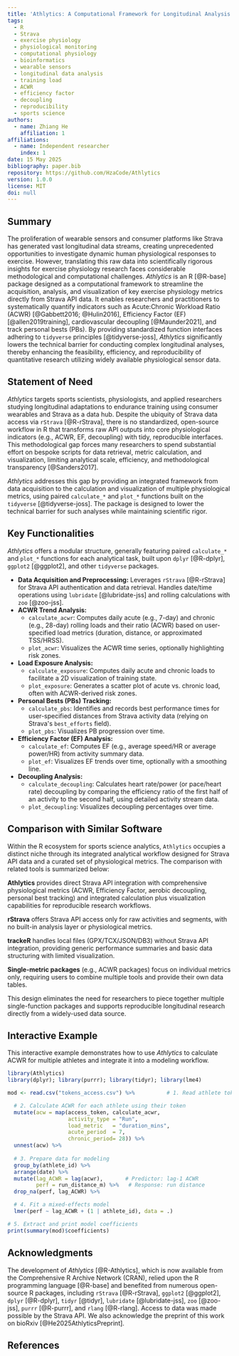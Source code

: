 ```yaml
---
title: 'Athlytics: A Computational Framework for Longitudinal Analysis of Exercise Physiology Metrics from Wearable Sensor Data'
tags:
  - R
  - Strava
  - exercise physiology
  - physiological monitoring
  - computational physiology
  - bioinformatics
  - wearable sensors
  - longitudinal data analysis
  - training load
  - ACWR
  - efficiency factor
  - decoupling
  - reproducibility
  - sports science
authors:
  - name: Zhiang He
    affiliation: 1
affiliations:
  - name: Independent researcher
    index: 1  
date: 15 May 2025 
bibliography: paper.bib
repository: https://github.com/HzaCode/Athlytics 
version: 1.0.0 
license: MIT 
doi: null 
---
```


## Summary

The proliferation of wearable sensors and consumer platforms like Strava has generated vast longitudinal data streams, creating unprecedented opportunities to investigate dynamic human physiological responses to exercise. However, translating this raw data into scientifically rigorous insights for exercise physiology research faces considerable methodological and computational challenges. *Athlytics* is an R \[@R-base] package designed as a computational framework to streamline the acquisition, analysis, and visualization of key exercise physiology metrics directly from Strava API data. It enables researchers and practitioners to systematically quantify indicators such as Acute:Chronic Workload Ratio (ACWR) \[@Gabbett2016; @Hulin2016], Efficiency Factor (EF) \[@allen2019training], cardiovascular decoupling \[@Maunder2021], and track personal bests (PBs). By providing standardized function interfaces adhering to `tidyverse` principles \[@tidyverse-joss], *Athlytics* significantly lowers the technical barrier for conducting complex longitudinal analyses, thereby enhancing the feasibility, efficiency, and reproducibility of quantitative research utilizing widely available physiological sensor data.

## Statement of Need

*Athlytics* targets sports scientists, physiologists, and applied researchers studying longitudinal adaptations to endurance training using consumer wearables and Strava as a data hub. Despite the ubiquity of Strava data access via `rStrava` \[@R-rStrava], there is no standardized, open-source workflow in R that transforms raw API outputs into core physiological indicators (e.g., ACWR, EF, decoupling) with tidy, reproducible interfaces. This methodological gap forces many researchers to spend substantial effort on bespoke scripts for data retrieval, metric calculation, and visualization, limiting analytical scale, efficiency, and methodological transparency \[@Sanders2017].

*Athlytics* addresses this gap by providing an integrated framework from data acquisition to the calculation and visualization of multiple physiological metrics, using paired `calculate_*` and `plot_*` functions built on the `tidyverse` \[@tidyverse-joss]. The package is designed to lower the technical barrier for such analyses while maintaining scientific rigor.

## Key Functionalities

*Athlytics* offers a modular structure, generally featuring paired `calculate_*` and `plot_*` functions for each analytical task, built upon `dplyr` \[@R-dplyr], `ggplot2` \[@ggplot2], and other `tidyverse` packages.

* **Data Acquisition and Preprocessing:** Leverages `rStrava` \[@R-rStrava] for Strava API authentication and data retrieval. Handles date/time operations using `lubridate` \[@lubridate-jss] and rolling calculations with `zoo` \[@zoo-jss].
* **ACWR Trend Analysis:**
  * `calculate_acwr`: Computes daily acute (e.g., 7-day) and chronic (e.g., 28-day) rolling loads and their ratio (ACWR) based on user-specified load metrics (duration, distance, or approximated TSS/HRSS).
  * `plot_acwr`: Visualizes the ACWR time series, optionally highlighting risk zones.
* **Load Exposure Analysis:**
  * `calculate_exposure`: Computes daily acute and chronic loads to facilitate a 2D visualization of training state.
  * `plot_exposure`: Generates a scatter plot of acute vs. chronic load, often with ACWR-derived risk zones.
* **Personal Bests (PBs) Tracking:**
  * `calculate_pbs`: Identifies and records best performance times for user-specified distances from Strava activity data (relying on Strava's `best_efforts` field).
  * `plot_pbs`: Visualizes PB progression over time.
* **Efficiency Factor (EF) Analysis:**
  * `calculate_ef`: Computes EF (e.g., average speed/HR or average power/HR) from activity summary data.
  * `plot_ef`: Visualizes EF trends over time, optionally with a smoothing line.
* **Decoupling Analysis:**
  * `calculate_decoupling`: Calculates heart rate/power (or pace/heart rate) decoupling by comparing the efficiency ratio of the first half of an activity to the second half, using detailed activity stream data.
  * `plot_decoupling`: Visualizes decoupling percentages over time.

## Comparison with Similar Software

Within the R ecosystem for sports science analytics, `Athlytics` occupies a distinct niche through its integrated analytical workflow designed for Strava API data and a curated set of physiological metrics. The comparison with related tools is summarized below:

**Athlytics** provides direct Strava API integration with comprehensive physiological metrics (ACWR, Efficiency Factor, aerobic decoupling, personal best tracking) and integrated calculation plus visualization capabilities for reproducible research workflows.

**rStrava** offers Strava API access only for raw activities and segments, with no built-in analysis layer or physiological metrics.

**trackeR** handles local files (GPX/TCX/JSON/DB3) without Strava API integration, providing generic performance summaries and basic data structuring with limited visualization.

**Single-metric packages** (e.g., ACWR packages) focus on individual metrics only, requiring users to combine multiple tools and provide their own data tables.

This design eliminates the need for researchers to piece together multiple single-function packages and supports reproducible longitudinal research directly from a widely-used data source.

## Interactive Example

This interactive example demonstrates how to use *Athlytics* to calculate ACWR for multiple athletes and integrate it into a modeling workflow.

```R
library(Athlytics)             
library(dplyr); library(purrr); library(tidyr); library(lme4)

mod <- read.csv("tokens_access.csv") %>%          # 1. Read athlete tokens

  # 2. Calculate ACWR for each athlete using their token
  mutate(acw = map(access_token, calculate_acwr,
                   activity_type = "Run",
                   load_metric   = "duration_mins",
                   acute_period  = 7,
                   chronic_period= 28)) %>%
  unnest(acw) %>%
  
  # 3. Prepare data for modeling
  group_by(athlete_id) %>%
  arrange(date) %>%
  mutate(lag_ACWR = lag(acwr),       # Predictor: lag-1 ACWR
         perf = run_distance_m) %>%   # Response: run distance
  drop_na(perf, lag_ACWR) %>%

  # 4. Fit a mixed-effects model
  lmer(perf ~ lag_ACWR + (1 | athlete_id), data = .)

# 5. Extract and print model coefficients
print(summary(mod)$coefficients)
````

## Acknowledgments

The development of *Athlytics* \[@R-Athlytics], which is now available from the Comprehensive R Archive Network (CRAN), relied upon the R programming language \[@R-base] and benefited from numerous open-source R packages, including `rStrava` \[@R-rStrava], `ggplot2` \[@ggplot2], `dplyr` \[@R-dplyr], `tidyr` \[@tidyr], `lubridate` \[@lubridate-jss], `zoo` \[@zoo-jss], `purrr` \[@R-purrr], and `rlang` \[@R-rlang]. Access to data was made possible by the Strava API. We also acknowledge the preprint of this work on bioRxiv \[@He2025AthlyticsPreprint].

## References


